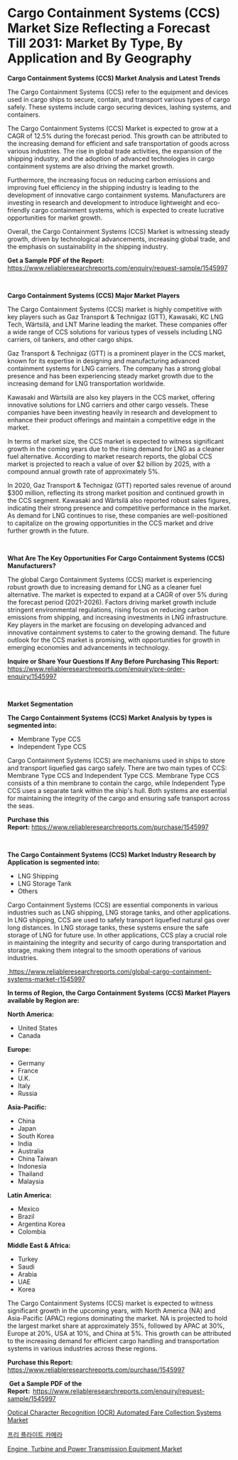 <p><h1>Cargo Containment Systems (CCS) Market Size Reflecting a Forecast Till 2031: Market By Type, By Application and By Geography</h1></p><p><strong>Cargo Containment Systems (CCS) Market Analysis and Latest Trends</strong></p>
<p><p>The Cargo Containment Systems (CCS) refer to the equipment and devices used in cargo ships to secure, contain, and transport various types of cargo safely. These systems include cargo securing devices, lashing systems, and containers.</p><p>The Cargo Containment Systems (CCS) Market is expected to grow at a CAGR of 12.5% during the forecast period. This growth can be attributed to the increasing demand for efficient and safe transportation of goods across various industries. The rise in global trade activities, the expansion of the shipping industry, and the adoption of advanced technologies in cargo containment systems are also driving the market growth.</p><p>Furthermore, the increasing focus on reducing carbon emissions and improving fuel efficiency in the shipping industry is leading to the development of innovative cargo containment systems. Manufacturers are investing in research and development to introduce lightweight and eco-friendly cargo containment systems, which is expected to create lucrative opportunities for market growth.</p><p>Overall, the Cargo Containment Systems (CCS) Market is witnessing steady growth, driven by technological advancements, increasing global trade, and the emphasis on sustainability in the shipping industry.</p></p>
<p><strong>Get a Sample PDF of the Report:&nbsp;</strong> <a href="https://www.reliableresearchreports.com/enquiry/request-sample/1545997">https://www.reliableresearchreports.com/enquiry/request-sample/1545997</a></p>
<p>&nbsp;</p>
<p><strong>Cargo Containment Systems (CCS) Major Market Players</strong></p>
<p><p>The Cargo Containment Systems (CCS) market is highly competitive with key players such as Gaz Transport & Technigaz (GTT), Kawasaki, KC LNG Tech, Wärtsilä, and LNT Marine leading the market. These companies offer a wide range of CCS solutions for various types of vessels including LNG carriers, oil tankers, and other cargo ships.</p><p>Gaz Transport & Technigaz (GTT) is a prominent player in the CCS market, known for its expertise in designing and manufacturing advanced containment systems for LNG carriers. The company has a strong global presence and has been experiencing steady market growth due to the increasing demand for LNG transportation worldwide.</p><p>Kawasaki and Wärtsilä are also key players in the CCS market, offering innovative solutions for LNG carriers and other cargo vessels. These companies have been investing heavily in research and development to enhance their product offerings and maintain a competitive edge in the market.</p><p>In terms of market size, the CCS market is expected to witness significant growth in the coming years due to the rising demand for LNG as a cleaner fuel alternative. According to market research reports, the global CCS market is projected to reach a value of over $2 billion by 2025, with a compound annual growth rate of approximately 5%.</p><p>In 2020, Gaz Transport & Technigaz (GTT) reported sales revenue of around $300 million, reflecting its strong market position and continued growth in the CCS segment. Kawasaki and Wärtsilä also reported robust sales figures, indicating their strong presence and competitive performance in the market. As demand for LNG continues to rise, these companies are well-positioned to capitalize on the growing opportunities in the CCS market and drive further growth in the future.</p></p>
<p>&nbsp;</p>
<p><strong>What Are The Key Opportunities For Cargo Containment Systems (CCS) Manufacturers?</strong></p>
<p><p>The global Cargo Containment Systems (CCS) market is experiencing robust growth due to increasing demand for LNG as a cleaner fuel alternative. The market is expected to expand at a CAGR of over 5% during the forecast period (2021-2026). Factors driving market growth include stringent environmental regulations, rising focus on reducing carbon emissions from shipping, and increasing investments in LNG infrastructure. Key players in the market are focusing on developing advanced and innovative containment systems to cater to the growing demand. The future outlook for the CCS market is promising, with opportunities for growth in emerging economies and advancements in technology.</p></p>
<p><strong>Inquire or Share Your Questions If Any Before Purchasing This Report:</strong> <a href="https://www.reliableresearchreports.com/enquiry/pre-order-enquiry/1545997">https://www.reliableresearchreports.com/enquiry/pre-order-enquiry/1545997</a></p>
<p>&nbsp;</p>
<p><strong>Market Segmentation</strong></p>
<p><strong>The Cargo Containment Systems (CCS) Market Analysis by types is segmented into:</strong></p>
<p><ul><li>Membrane Type CCS</li><li>Independent Type CCS</li></ul></p>
<p><p>Cargo Containment Systems (CCS) are mechanisms used in ships to store and transport liquefied gas cargo safely. There are two main types of CCS: Membrane Type CCS and Independent Type CCS. Membrane Type CCS consists of a thin membrane to contain the cargo, while Independent Type CCS uses a separate tank within the ship's hull. Both systems are essential for maintaining the integrity of the cargo and ensuring safe transport across the seas.</p></p>
<p><strong>Purchase this Report:&nbsp;</strong><a href="https://www.reliableresearchreports.com/purchase/1545997">https://www.reliableresearchreports.com/purchase/1545997</a></p>
<p>&nbsp;</p>
<p><strong>The Cargo Containment Systems (CCS) Market Industry Research by Application is segmented into:</strong></p>
<p><ul><li>LNG Shipping</li><li>LNG Storage Tank</li><li>Others</li></ul></p>
<p><p>Cargo Containment Systems (CCS) are essential components in various industries such as LNG shipping, LNG storage tanks, and other applications. In LNG shipping, CCS are used to safely transport liquefied natural gas over long distances. In LNG storage tanks, these systems ensure the safe storage of LNG for future use. In other applications, CCS play a crucial role in maintaining the integrity and security of cargo during transportation and storage, making them integral to the smooth operations of various industries.</p></p>
<p><a href="https://www.reliableresearchreports.com/global-cargo-containment-systems-market-r1545997">&nbsp;https://www.reliableresearchreports.com/global-cargo-containment-systems-market-r1545997</a></p>
<p><strong>In terms of Region, the Cargo Containment Systems (CCS) Market Players available by Region are:</strong></p>
<p>
    <p> <strong> North America: </strong>
        <ul>
            <li>United States</li>
            <li>Canada</li>
        </ul>
        </p> 
    <p> <strong> Europe: </strong>
        <ul>
            <li>Germany</li>
            <li>France</li>
            <li>U.K.</li>
            <li>Italy</li>
            <li>Russia</li>
        </ul>
        </p> 
    <p> <strong> Asia-Pacific: </strong>
        <ul>
            <li>China</li>
            <li>Japan</li>
            <li>South Korea</li>
            <li>India</li>
            <li>Australia</li>
            <li>China Taiwan</li>
            <li>Indonesia</li>
            <li>Thailand</li>
            <li>Malaysia</li>
        </ul>
        </p> 
    <p> <strong> Latin America: </strong>
        <ul>
            <li>Mexico</li>
            <li>Brazil</li>
            <li>Argentina Korea</li>
            <li>Colombia</li>
        </ul>
        </p> 
    <p> <strong> Middle East & Africa: </strong>
        <ul>
            <li>Turkey</li>
            <li>Saudi</li>
            <li>Arabia</li>
            <li>UAE</li>
            <li>Korea</li>
        </ul>
    </p>
    </p>
<p><p>The Cargo Containment Systems (CCS) market is expected to witness significant growth in the upcoming years, with North America (NA) and Asia-Pacific (APAC) regions dominating the market. NA is projected to hold the largest market share at approximately 35%, followed by APAC at 30%, Europe at 20%, USA at 10%, and China at 5%. This growth can be attributed to the increasing demand for efficient cargo handling and transportation systems in various industries across these regions.</p></p>
<p><strong>Purchase this Report: </strong><a href="https://www.reliableresearchreports.com/purchase/1545997">https://www.reliableresearchreports.com/purchase/1545997</a></p>
<p>&nbsp;<strong>Get a Sample PDF of the Report:&nbsp;&nbsp;</strong><a href="https://www.reliableresearchreports.com/enquiry/request-sample/1545997">https://www.reliableresearchreports.com/enquiry/request-sample/1545997</a></p>
<p><strong></strong></p>
<p><p><a href="https://github.com/gamblestampleyjenny50m5sl6/Market-Research-Report-List-2/blob/main/optical-character-recognition-ocr-automated-fare-collection-systems-market.md">Optical Character Recognition (OCR) Automated Fare Collection Systems Market</a></p><p><a href="https://github.com/laholand/Market-Research-Report-List-3/blob/main/618526836409.md">프리 플라이트 카메라</a></p><p><a href="https://github.com/nicholepatriciadoylenwnrjr0/Market-Research-Report-List-2/blob/main/engine-turbine-and-power-transmission-equipment-market.md">Engine, Turbine and Power Transmission Equipment Market</a></p></p>